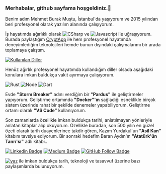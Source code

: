 ### Merhabalar, github sayfama hoşgeldiniz.👋

Benim adım Mehmet Burak Muştu, İstanbul'da yaşıyorum ve 2015 yılından beri profesyonel olarak yazılım alanında çalışıyorum.

İş hayatımda ağırlıklı olarak ![CSharp](https://img.shields.io/badge/-C%23-239120?style=flat&logo=c%20sharp&logoColor=fff) ve ![Javascript](https://img.shields.io/badge/-javascript-e5cf0d?logo=javascript&logoColor=white) ile uğraşıyorum. Burada paylaştığım [CryptApp](https://github.com/brkmustu/cryptapp) ile hem profesyonel hayatımda deneyimlediğim teknolojileri hemde bunun dışındaki çalışmalarımı bir arada toplamaya çalıştım.

[![Kullanılan Diller](https://github-readme-stats.vercel.app/api/top-langs/?username=brkmustu&layout=compact&hide=html,smarty,powershell,dockerfile,shell,cpp,cmake&langs_count=5)](https://github-readme-stats.vercel.app/api/top-langs/?username=brkmustu&layout=compact&hide=html,smarty,powershell,dockerfile,shell,cpp,cmake&langs_count=5)

Henüz ağırlık profesyonel hayatımda kullandığım diller olsada aşağıdaki konulara imkan buldukça vakit ayırmaya çalışıyorum.

![Rust](https://img.shields.io/badge/rust-%23000000.svg?&style=flat&logo=rust&logoColor=white)
![Node](https://img.shields.io/badge/node.js%20-%2343853D.svg?&style=flat&logo=node.js&logoColor=white)
![Dart](https://img.shields.io/badge/dart-%230175C2.svg?&style=flat&logo=dart&logoColor=white)

Evde **"Storm Breaker"** adını verdiğim bir **"Pardus"** ile geliştirmeler yapıyorum. Geliştirme ortamında **"Docker"'ın** sağladığı esneklikle birçok sistem üzerinde rahat bir şekilde denemeler yapabiliyorum. Geliştirme ortamı olarak **"VS Code"** kullanıyorum.

Son zamanlarda özellikle imkan buldukça tarihi, anlatılmayan yönleriyle anlatan kitaplar alıp okuyorum. Özellikle buradan, son 500 yılın en güzel özeti olarak tarih duayenlerince takdir gören, Kazım Yurdakul'un **"Asil Kan"** kitabını tavsiye ediyorum. Bir sonraki hedefim Baran Aydın'ın **"Atatürk'ün Tanrı'sı"** adlı kitabı..

[![Linkedin Badge](https://img.shields.io/badge/-Linkedin-blue?style=flat&logo=Linkedin&logoColor=white&link=https://www.linkedin.com/in/mehmetburakmustu/)](https://www.linkedin.com/in/mehmetburakmustu/) [![Medium Badge](https://img.shields.io/badge/-Medium-black?style=flat&logo=Medium&logoColor=white&link=https://medium.com/@brkmustu)](https://medium.com/@brkmustu) [![GitHub Follow Badge](https://img.shields.io/github/followers/brkmustu?label=follow&style=social)](https://github.com/brkmustu)

[![yaz](https://img.shields.io/badge/Yaz%20Dostum-d7023b)](https://yazdostum.medium.com/) ile imkan buldukça tarih, teknoloji ve tasavvuf üzerine bazı paylaşımlarda bulunuyorum.
